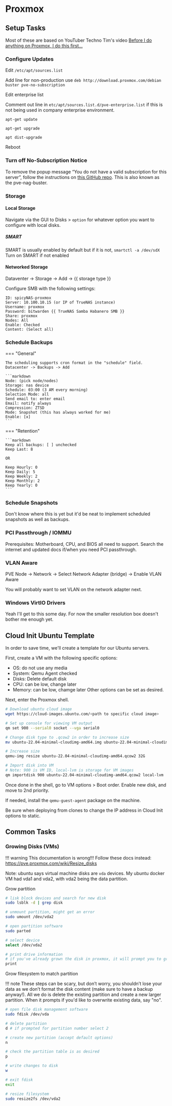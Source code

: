 # Proxmox

## Setup Tasks

Most of these are based on YouTuber Techno Tim's video [Before I do anything on Proxmox, I do this first...](https://www.youtube.com/watch?v=GoZaMgEgrHw)

### Configure Updates

Edit `/etc/apt/sources.list`

Add line for non-production use `deb http://download.proxmox.com/debian buster pve-no-subscription`

Edit enterprise list

Comment out line in `etc/apt/sources.list.d/pve-enterprise.list` if this is not being used in company enterprise environment.

`apt-get update`

`apt-get upgrade`

`apt dist-upgrade`

Reboot

### Turn off No-Subscription Notice

To remove the popup message “You do not have a valid subscription for this server”, follow the instructions on [this GitHub repo](https://github.com/foundObjects/pve-nag-buster/). This is also known as the pve-nag-buster.

### Storage

#### Local Storage

Navigate via the GUI to Disks > `option` for whatever option you want to configure with local disks.

##### SMART

SMART is usually enabled by default but if it is not, `smartctl -a /dev/sdX` Turn on SMART if not enabled

#### Networked Storage

Dataventer -> Storage -> Add ->  {{ storage type }}

Configure SMB with the following settings:

```comment
ID: spicyNAS-proxmox
Server: 10.100.10.15 (or IP of TrueNAS instance)
Username: proxmox
Password: bitwarden {{ TrueNAS Samba Habanero SMB }}
Share: proxmox
Nodes: All
Enable: Checked
Content: (Select all)
```

### Schedule Backups

=== "General"

    The scheduling supports cron format in the "schedule" field.
    Datacenter -> Backups -> Add

    ```markdown
    Node: (pick node/nodes)
    Storage: nas device
    Schedule: 03:00 (3 AM every morning)
    Selection Mode: all
    Send email to: enter email
    Email: notify always
    Compression: ZTSD
    Mode: Snapshot (this has always worked for me)
    Enable: [x] 
    ```

=== "Retention"

    ```markdown
    Keep all backups: [ ] unchecked
    Keep Last: 8

    OR

    Keep Hourly: 0
    Keep Daily: 5
    Keep Weekly: 2
    Keep Monthly: 2
    Keep Yearly: 0
    ```

### Schedule Snapshots

Don't know where this is yet but it'd be neat to implement scheduled snapshots as well as backups.

### PCI Passthrough / IOMMU

Prerequisites: Motherboard, CPU, and BIOS all need to support. Search the internet and updated docs if/when you need PCI passthrough.

### VLAN Aware

PVE Node -> Network -> Select Network Adapter (bridge) -> Enable VLAN Aware

You will probably want to set VLAN on the network adapter next.

### Windows VirtIO Drivers

Yeah I'll get to this some day. For now the smaller resolution box doesn't bother me enough yet.

## Cloud Init Ubuntu Template

In order to save time, we'll create a template for our Ubuntu servers.

First, create a VM with the following specific options:

* OS: do not use any media
* System: Qemu Agent checked
* Disks: Delete default disk
* CPU: can be low, change later
* Memory: can be low, chamge later
Other options can be set as desired.

Next, enter the Proxmox shell.

```bash
# Download ubuntu cloud image
wget https://cloud-images.ubuntu.com/<path to specific cloud image>

# Set up console for viewing VM output
qm set 900 --serial0 socket --vga serial0

# Change disk type to .qcow2 in order to increase size
mv ubuntu-22.04-minimal-cloudimg-amd64.img ubuntu-22.04-minimal-cloudimg-amd64.qcow2

# Increase size
qemu-img resize ubuntu-22.04-minimal-cloudimg-amd64.qcow2 32G

# Import disk into VM
# Note: 900 is VM ID, local-lvm is storage for VM images
qm importdisk 900 ubuntu-22.04-minimal-cloudimg-amd64.qcow2 local-lvm

```

Once done in the shell, go to VM options > Boot order. Enable new disk, and move to 2nd priority.

If needed, install the `qemu-guest-agent` package on the machine.

Be sure when deploying from clones to change the IP address in Cloud Init options to static.

## Common Tasks

### Growing Disks (VMs)

!!! warning
    This documentation is wrong!!! Follow these docs instead: https://pve.proxmox.com/wiki/Resize_disks

Note: ubuntu says virtual machine disks are `vda` devices. My ubuntu docker VM had vda1 and vda2, with vda2 being the data partition.

Grow partition

```bash
# lisk block devices and search for new disk
sudo lsblk -d | grep disk 

# unmount partition, might get an error
sudo umount /dev/vda2

# open partition software
sudo parted

# select device
select /dev/vda2

# print drive information
# if you've already grown the disk in proxmox, it will prompt you to grow the partition with all of the available free space. Accept the default that it suggests.
print
```

Grow filesystem to match partition

!!! note
    These steps can be scary, but don’t worry, you shouldn’t lose your data as we don’t format the disk content (make sure to have a backup anyway!). All we do is delete the existing partition and create a new larger partition. When it prompts if you'd like to overwrite existing data, say "no".

```bash
# open file disk management software
sudo fdisk /dev/vda

# delete partition
d # if prompted for partition number select 2

# create new partition (accept default options)
n

# check the partition table is as desired
p

# write changes to disk
w

# exit fdisk
exit

# resize filesystem
sudo resize2fs /dev/vda2
```


